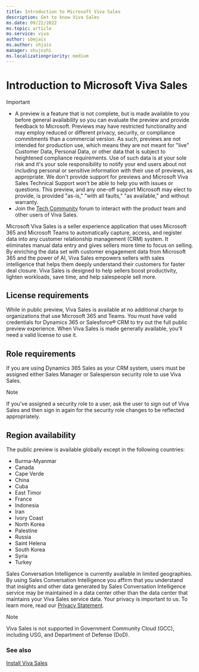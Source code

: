 ```yaml
---
title: Introduction to Microsoft Viva Sales
description: Get to know Viva Sales
ms.date: 09/22/2022
ms.topic: article
ms.service: viva
author: sbmjais
ms.author: shjais
manager: shujoshi
ms.localizationpriority: medium
---
```


# Introduction to Microsoft Viva Sales

> [!IMPORTANT]
> - A preview is a feature that is not complete, but is made available to you before general availability so you can evaluate the preview and provide feedback to Microsoft. Previews may have restricted functionality and may employ reduced or different privacy, security, or compliance commitments than a commercial version. As such, previews are not intended for production use, which means they are not meant for "live" Customer Data, Personal Data, or other data that is subject to heightened compliance requirements. Use of such data is at your sole risk and it's your sole responsibility to notify your end users about not including personal or sensitive information with their use of previews, as appropriate. We don't provide support for previews and Microsoft Viva Sales Technical Support won't be able to help you with issues or questions. This preview, and any one-off support Microsoft may elect to provide, is provided "as-is," "with all faults," "as available," and without warranty.
> - Join the [Tech Community](https://techcommunity.microsoft.com/t5/viva-sales/bd-p/VivaSales) forum to interact with the product team and other users of Viva Sales.

Microsoft Viva Sales is a seller experience application that uses Microsoft 365 and Microsoft Teams to automatically capture, access, and register data into any customer relationship management (CRM) system. It eliminates manual data entry and gives sellers more time to focus on selling. By enriching the data set with customer engagement data from Microsoft 365 and the power of AI, Viva Sales empowers sellers with sales intelligence that helps them deeply understand their customers for faster deal closure. Viva Sales is designed to help sellers boost productivity, lighten workloads, save time, and help salespeople sell more.

## License requirements

While in public preview, Viva Sales is available at no additional charge to organizations that use Microsoft 365 and Teams. You must have valid credentials for Dynamics 365 or Salesforce&reg; CRM to try out the full public preview experience. When Viva Sales is made generally available, you'll need a valid license to use it.

## Role requirements

If you are using Dynamics 365 Sales as your CRM system, users must be assigned either Sales Manager or Salesperson security role to use Viva Sales. 

> [!NOTE]
> If you've assigned a security role to a user, ask the user to sign out of Viva Sales and then sign in again for the security role changes to be reflected appropriately. 

## Region availability

The public preview is available globally except in the following countries:
- Burma-Myanmar
- Canada
- Cape Verde
- China
- Cuba
- East Timor
- France
- Indonesia
- Iran
- Ivory Coast
- North Korea
- Palestine
- Russia
- Saint Helena
- South Korea
- Syria
- Turkey

Sales Conversation Intelligence is currently available in limited geographies. By using Sales Conversation Intelligence you affirm that you understand that insights and other data generated by Sales Conversation Intelligence service may be maintained in a data center other than the data center that maintains your Viva Sales service data. Your privacy is important to us. To learn more, read our [Privacy Statement](https://go.microsoft.com/fwlink/?LinkId=521839).

> [!NOTE]
> Viva Sales is not supported in Government Community Cloud (GCC), including USG, and Department of Defense (DoD).

### See also

[Install Viva Sales](install-viva-sales.md)
